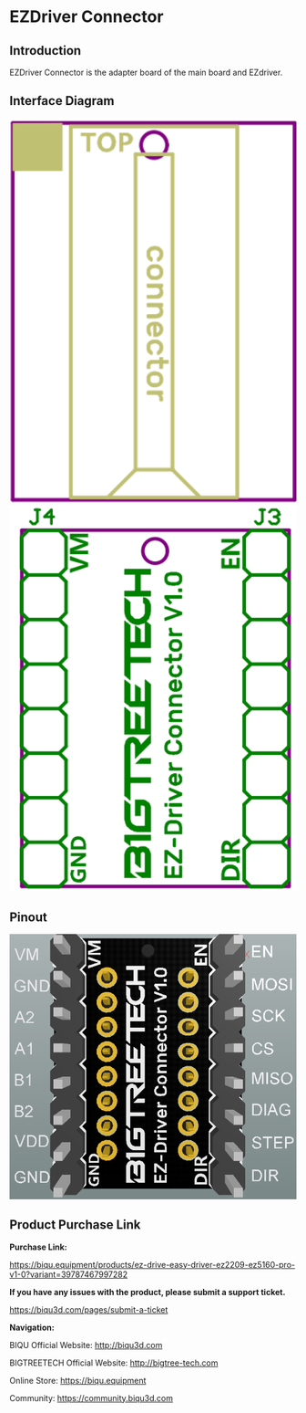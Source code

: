 # EZDriver Connector

## **Introduction**

EZDriver Connector is the adapter board of the main board and EZdriver.

## **Interface Diagram**

<img src=img/EZDriver_Connector/EZDriver_Connector_Interface1.png width="600"/>

<img src=img/EZDriver_Connector/EZDriver_Connector_Interface.png width="600"/>

## **Pinout**

<img src=img/EZDriver_Connector/EZDriver_Connector_Pin.png width="600"/>



## Product Purchase Link

**Purchase Link:**

https://biqu.equipment/products/ez-drive-easy-driver-ez2209-ez5160-pro-v1-0?variant=39787467997282



**If you have any issues with the product, please submit a support ticket.**

https://biqu3d.com/pages/submit-a-ticket



**Navigation:**

BIQU Official Website:                         				http://biqu3d.com

BIGTREETECH Official Website:           			   http://bigtree-tech.com

Online Store:                                      				    https://biqu.equipment

Community:                                      				     https://community.biqu3d.com
